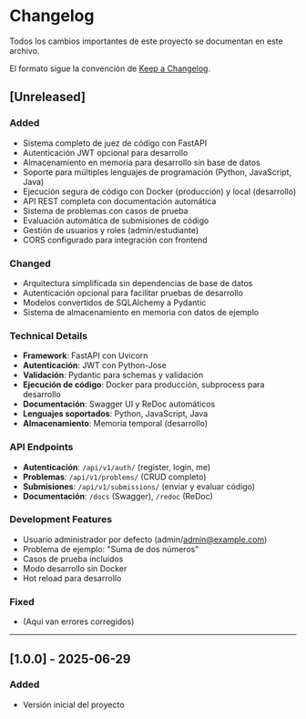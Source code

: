 
# Changelog

Todos los cambios importantes de este proyecto se documentan en este archivo.

El formato sigue la convención de [Keep a Changelog](https://keepachangelog.com/en/1.0.0/).

## [Unreleased]
### Added
- Sistema completo de juez de código con FastAPI
- Autenticación JWT opcional para desarrollo
- Almacenamiento en memoria para desarrollo sin base de datos
- Soporte para múltiples lenguajes de programación (Python, JavaScript, Java)
- Ejecución segura de código con Docker (producción) y local (desarrollo)
- API REST completa con documentación automática
- Sistema de problemas con casos de prueba
- Evaluación automática de submisiones de código
- Gestión de usuarios y roles (admin/estudiante)
- CORS configurado para integración con frontend

### Changed
- Arquitectura simplificada sin dependencias de base de datos
- Autenticación opcional para facilitar pruebas de desarrollo
- Modelos convertidos de SQLAlchemy a Pydantic
- Sistema de almacenamiento en memoria con datos de ejemplo

### Technical Details
- **Framework**: FastAPI con Uvicorn
- **Autenticación**: JWT con Python-Jose
- **Validación**: Pydantic para schemas y validación
- **Ejecución de código**: Docker para producción, subprocess para desarrollo
- **Documentación**: Swagger UI y ReDoc automáticos
- **Lenguajes soportados**: Python, JavaScript, Java
- **Almacenamiento**: Memoria temporal (desarrollo)

### API Endpoints
- **Autenticación**: `/api/v1/auth/` (register, login, me)
- **Problemas**: `/api/v1/problems/` (CRUD completo)
- **Submisiones**: `/api/v1/submissions/` (enviar y evaluar código)
- **Documentación**: `/docs` (Swagger), `/redoc` (ReDoc)

### Development Features
- Usuario administrador por defecto (admin/admin@example.com)
- Problema de ejemplo: "Suma de dos números"
- Casos de prueba incluidos
- Modo desarrollo sin Docker
- Hot reload para desarrollo

### Fixed
- (Aquí van errores corregidos)

---

## [1.0.0] - 2025-06-29
### Added
- Versión inicial del proyecto

